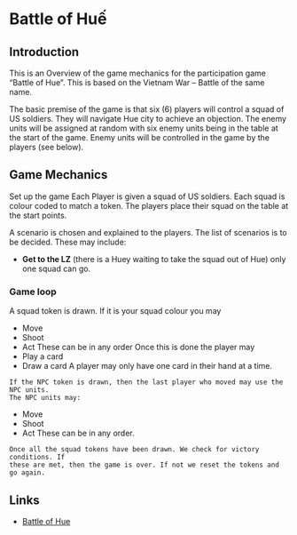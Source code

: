 # Battle of Huế

## Introduction

This is an Overview of the game mechanics for the participation game “Battle of Hue”.
This is based on the Vietnam War – Battle of the same name.

The basic premise of the game is that six (6) players will control a squad of US soldiers.
They will navigate Hue city to achieve an objection. The enemy units will be assigned at
random with six enemy units being in the table at the start of the game. Enemy units will
be controlled in the game by the players (see below).

## Game Mechanics

Set up the game
Each Player is given a squad of US soldiers. Each squad is colour coded to match a
token. The players place their squad on the table at the start points.

A scenario is chosen and explained to the players. The list of scenarios is to be decided.
These may include:

- **Get to the LZ** (there is a Huey waiting to take the squad out of Hue) only one
    squad can go.

### Game loop

A squad token is drawn. If it is your squad colour you may

- Move
- Shoot
- Act
These can be in any order
Once this is done the player may
- Play a card
- Draw a card
A player may only have one card in their hand at a time.

```
If the NPC token is drawn, then the last player who moved may use the NPC units.
The NPC units may:
```

- Move
- Shoot
- Act
These can be in any order.

```
Once all the squad tokens have been drawn. We check for victory conditions. If
these are met, then the game is over. If not we reset the tokens and go again.
```

## Links

- [Battle of Hue](https://en.wikipedia.org/wiki/Battle_of_Hu%E1%BA%BF)
